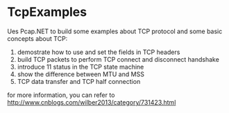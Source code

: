 # TcpExamples

Ues Pcap.NET to build some examples about TCP protocol and some basic concepts about TCP:

1. demostrate how to use and set the fields in TCP headers
2. build TCP packets to perform TCP connect and disconnect handshake
3. introduce 11 status in the TCP state machine
4. show the difference between MTU and MSS
5. TCP data transfer and TCP half connection

for more information, you can refer to http://www.cnblogs.com/wilber2013/category/731423.html
